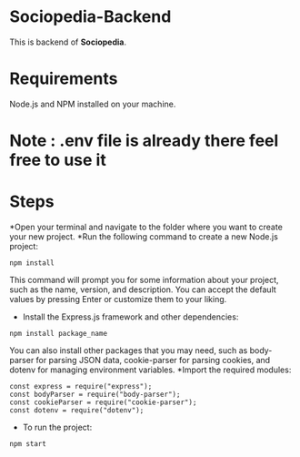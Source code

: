 # Sociopedia-Backend

This is backend of **Sociopedia**.

# Requirements
Node.js and NPM installed on your machine.

# Note :  **.env file is already there feel free to use it**



# Steps

*Open your terminal and navigate to the folder where you want to create your new project.
*Run the following command to create a new Node.js project:
```
npm install

```
This command will prompt you for some information about your project, such as the name, version, and description. You can accept the default values by pressing Enter or customize them to your liking.
* Install the Express.js framework and other dependencies:
```
npm install package_name

```
You can also install other packages that you may need, such as body-parser for parsing JSON data, cookie-parser for parsing cookies, and dotenv for managing environment variables.
*Import the required modules:
```
const express = require("express");
const bodyParser = require("body-parser");
const cookieParser = require("cookie-parser");
const dotenv = require("dotenv");

```
* To run the project:
```
npm start

```
